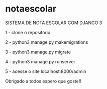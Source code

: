 # notaescolar
SISTEMA DE NOTA ESCOLAR COM DJANGO 3

1 - clone o repositório


2 - python3 manage.py makemigrations 

3 - python3 manage.py migrate

4 - python3 manage.py runserver

5 - acesse o site localhost:8000/admin

Obrigado a todos espero que goste!!


